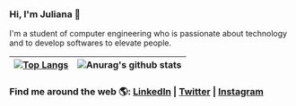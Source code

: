 ### Hi, I'm Juliana 👋 

I'm a student of computer engineering who is passionate about technology and to develop softwares to elevate people.

| [![Top Langs](https://github-readme-stats.vercel.app/api/top-langs/?username=julianaibiapina&layout=compact&count_private=true)](https://github.com/anuraghazra/github-readme-stats)  |  ![Anurag's github stats](https://github-readme-stats.vercel.app/api?username=julianaibiapina&hide=prs,issues,contribs&count_private=true&show_icons=true)  |
| ------------------- | ------------------- |

### Find me around the web 🌎: <a href="https://www.linkedin.com/in/julianaibiapina/" target="_blank">LinkedIn</a> | <a href="https://twitter.com/ibiapina_ju" target="_blank">Twitter</a> | <a href="https://www.instagram.com/juliana_ibiapina/" target="_blank">Instagram</a>
<!-- LISTA DE EMOJIS
https://www.webfx.com/tools/emoji-cheat-sheet/
-->

